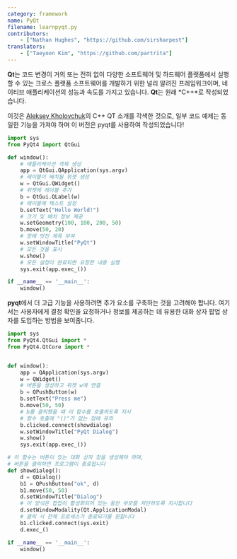 ```yaml
---
category: framework
name: PyQt
filename: learnpyqt.py
contributors:
    - ["Nathan Hughes", "https://github.com/sirsharpest"]
translators:
    - ["Taeyoon Kim", "https://github.com/partrita"]
---
```


**Qt**는 코드 변경이 거의 또는 전혀 없이 다양한 소프트웨어 및 하드웨어 플랫폼에서 실행할 수 있는 크로스 플랫폼 소프트웨어를 개발하기 위한 널리 알려진 프레임워크이며, 네이티브 애플리케이션의 성능과 속도를 가지고 있습니다. **Qt**는 원래 *C++*로 작성되었습니다.


이것은 [Aleksey Kholovchuk](https://github.com/vortexxx192)의 C++ QT 소개를 각색한 것으로, 일부 코드 예제는 동일한 기능을 가져야 하며 이 버전은 pyqt를 사용하여 작성되었습니다!

```python
import sys
from PyQt4 import QtGui

def window():
	# 애플리케이션 객체 생성
    app = QtGui.QApplication(sys.argv)
	# 레이블이 배치될 위젯 생성
    w = QtGui.QWidget()
	# 위젯에 레이블 추가
    b = QtGui.QLabel(w)
	# 레이블에 텍스트 설정
    b.setText("Hello World!")
	# 크기 및 배치 정보 제공
    w.setGeometry(100, 100, 200, 50)
    b.move(50, 20)
	# 창에 멋진 제목 부여
    w.setWindowTitle("PyQt")
	# 모든 것을 표시
    w.show()
	# 모든 설정이 완료되면 요청한 내용 실행
    sys.exit(app.exec_())

if __name__ == '__main__':
    window()
```

**pyqt**에서 더 고급 기능을 사용하려면 추가 요소를 구축하는 것을 고려해야 합니다.
여기서는 사용자에게 결정 확인을 요청하거나 정보를 제공하는 데 유용한 대화 상자 팝업 상자를 도입하는 방법을 보여줍니다.

```python
import sys
from PyQt4.QtGui import *
from PyQt4.QtCore import *


def window():
    app = QApplication(sys.argv)
    w = QWidget()
    # 버튼을 생성하고 위젯 w에 연결
    b = QPushButton(w)
    b.setText("Press me")
    b.move(50, 50)
    # b를 클릭했을 때 이 함수를 호출하도록 지시
    # 함수 호출에 "()"가 없는 점에 유의
    b.clicked.connect(showdialog)
    w.setWindowTitle("PyQt Dialog")
    w.show()
    sys.exit(app.exec_())

# 이 함수는 버튼이 있는 대화 상자 창을 생성해야 하며,
# 버튼을 클릭하면 프로그램이 종료됩니다
def showdialog():
    d = QDialog()
    b1 = QPushButton("ok", d)
    b1.move(50, 50)
    d.setWindowTitle("Dialog")
    # 이 양식은 팝업이 활성화되어 있는 동안 부모를 차단하도록 지시합니다
    d.setWindowModality(Qt.ApplicationModal)
    # 클릭 시 전체 프로세스가 종료되기를 원합니다
    b1.clicked.connect(sys.exit)
    d.exec_()

if __name__ == '__main__':
    window()
```
